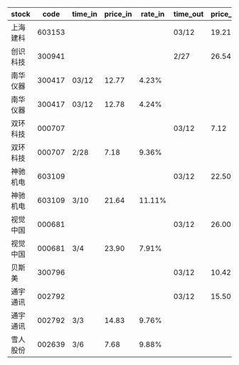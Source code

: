 |stock|code|time_in|price_in|rate_in|time_out|price_out|rate_out|
| --- | --- | --- | --- | --- | --- | --- | --- |
|上海建科|603153||||03/12|19.21|6.17%|
|创识科技|300941||||2/27|26.54|17.40%|
|南华仪器|300417|03/12|12.77|4.23%|||
|南华仪器|300417|03/12|12.78|4.24%|||
|双环科技|000707||||03/12|7.12|9.09%|
|双环科技|000707|2/28|7.18|9.36%|||
|神驰机电|603109||||03/12|22.50|11.57%|
|神驰机电|603109|3/10|21.64|11.11%|||
|视觉中国|000681||||03/12|26.00|16.68%|
|视觉中国|000681|3/4|23.90|7.91%|||
|贝斯美|300796||||03/12|10.42|13.83%|
|通宇通讯|002792||||03/12|15.50|10.22%|
|通宇通讯|002792|3/3|14.83|9.76%|||
|雪人股份|002639|3/6|7.68|9.88%|||
